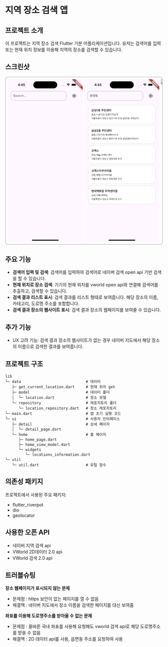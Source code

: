 # 지역 장소 검색 앱

## 프로젝트 소개
이 프로젝트는 지역 장소 검색 Flutter 기분 어플리케이션입니다. 유저는 검색어를 입력 또는 현재 위치 정보를 이용해 지역의 장소를 검색할 수 있습니다. 

## 스크린샷
<div style="display: flex; overflow-x: auto; border: 2px solid #ccc; padding: 6px; border-radius: 8px;">  
  <img src="assets/home_page_no_list.png" width="240" style="margin-right: 5px;" /> 
  <img src="assets/home_page_list.png" width="240" style="margin-right: 5px;" />  
  <img src="assets/datial_page_own_website.png" width="240" style="margin-right: 5px;" />  
  <img src="assets/detail_page_naver_map.png.png" width="240" />  
  </div>

## 주요 기능
- **검색어 입력 및 검색**: 검색어를 입력하여 검색어로 네이버 검색 open api 기반 검색을 할 수 있습니다.
- **현재 위치로 장소 검색**: 기기의 현재 위치를 vworld open api와 연결해 검색어를 추출하고, 검색할 수 있습니다.
- **검색 결과 리스트 표시**: 검색 결과를 리스트 형태로 보여줍니다. 해당 장소의 이름, 카테고리, 도로명 주소를 포함합니다.
- **검색 결과 장소의 웹사이트 표시**: 검색 결과 장소의 웹페이지를 보여줄 수 있습니다.

## 추가 기능
- UX 고려 기능: 검색 결과 장소의 웹사이트가 없는 경우 네이버 지도에서 해당 장소의 이름으로 검색한 결과를 보여줍니다.

## 프로젝트 구조
```
lib
└─ data                             # 데이터 
   ├─ get_current_location.dart     # 현재 위치 get
   ├─ model                         # 데이터 폴더
   │  └─ location.dart              # 장소 모델
   └─ repository                    # 레포지토리 폴더
      └─ location_repository.dart   # 장소 레포지토리
└─ main.dart                        # 앱 초기 실행 코드
└─ ui                               # 사용자 인터페이스
   ├─ detail                        # 상세 페이지
   │  └─ detail_page.dart
   └─ home                          # 홈 페이지
      ├─ home_page.dart
      ├─ home_view_model.dart
      └─ widgets
         └─ locations_information.dart
└─ util
   └─ util.dart                     # 유틸 함수

```
## 의존성 패키지
프로젝트에서 사용된 주요 패키지:
- flutter_riverpot
- dio
- geolocator

## 사용한 오픈 API
- 네이버 지역 검색 api
- VWorld 2D데이터 2.0 api
- VWorld 검색 2.0 api

## 트러블슈팅
**장소 웹페이지가 표시되지 않는 문제**
- 문제점 : https 보안이 없는 페이지를 열 수 없음
- 해결책 : 네이버 지도에서 장소 이름을 검색한 페이지를 대신 보여줌

**좌표를 이용해 도로명주소를 받아올 수 없는 문제**
- 문제점 : 올바른 국내 좌표를 사용해 요청해도 vworld 검색 api로 해당 도로명주소를 받을 수 없음
- 해결책 : 2D 데이터 api를 사용, 읍면동 주소를 요청하여 사용

